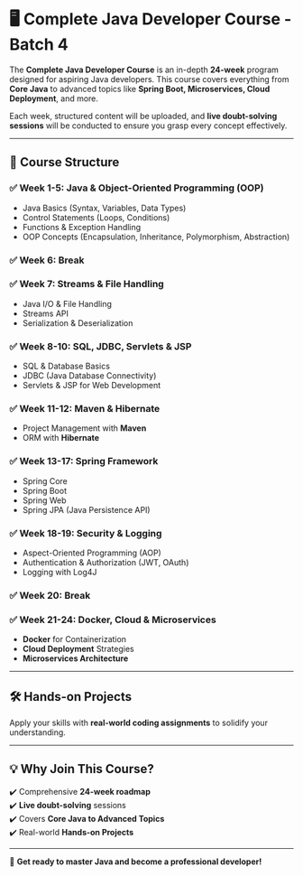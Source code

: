 # 🖥️ Complete Java Developer Course - Batch 4

The **Complete Java Developer Course** is an in-depth **24-week** program designed for aspiring Java developers. This course covers everything from **Core Java** to advanced topics like **Spring Boot, Microservices, Cloud Deployment**, and more.  

Each week, structured content will be uploaded, and **live doubt-solving sessions** will be conducted to ensure you grasp every concept effectively.

---

## 📅 Course Structure  

### ✅ Week 1-5: Java & Object-Oriented Programming (OOP)  
- Java Basics (Syntax, Variables, Data Types)  
- Control Statements (Loops, Conditions)  
- Functions & Exception Handling  
- OOP Concepts (Encapsulation, Inheritance, Polymorphism, Abstraction)  

### ✅ Week 6: Break  

### ✅ Week 7: Streams & File Handling  
- Java I/O & File Handling  
- Streams API  
- Serialization & Deserialization  

### ✅ Week 8-10: SQL, JDBC, Servlets & JSP  
- SQL & Database Basics  
- JDBC (Java Database Connectivity)  
- Servlets & JSP for Web Development  

### ✅ Week 11-12: Maven & Hibernate  
- Project Management with **Maven**  
- ORM with **Hibernate**  

### ✅ Week 13-17: Spring Framework  
- Spring Core  
- Spring Boot  
- Spring Web  
- Spring JPA (Java Persistence API)  

### ✅ Week 18-19: Security & Logging  
- Aspect-Oriented Programming (AOP)  
- Authentication & Authorization (JWT, OAuth)  
- Logging with Log4J  

### ✅ Week 20: Break  

### ✅ Week 21-24: Docker, Cloud & Microservices  
- **Docker** for Containerization  
- **Cloud Deployment** Strategies  
- **Microservices Architecture**  

---

## 🛠️ Hands-on Projects  
Apply your skills with **real-world coding assignments** to solidify your understanding.

---

## 💡 Why Join This Course?  
✔️ Comprehensive **24-week roadmap**  
✔️ **Live doubt-solving** sessions  
✔️ Covers **Core Java to Advanced Topics**  
✔️ Real-world **Hands-on Projects**  

---

🚀 **Get ready to master Java and become a professional developer!**  
